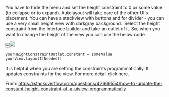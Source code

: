 
You have to hide the menu and set the height constraint to 0 or some value (to collapse or to expand). Autolayout will take care of the other UI's placement. You can have a stackview with buttons and for divider - you can use a very small height view with darkgray background.  Select the height constraint from the Interface builder and take an outlet of it. So, when you want to change the height of the view you can use the below code

￼![](9O9GJhp.png)


```
yourHeightConstraintOutlet.constant = someValue
yourView.layoutIfNeeded()
```

It is helpful when you are setting the constraints programmatically. It updates constraints for the view. For more detail click here.

From: https://stackoverflow.com/questions/42669554/how-to-update-the-constant-height-constraint-of-a-uiview-programmatically
